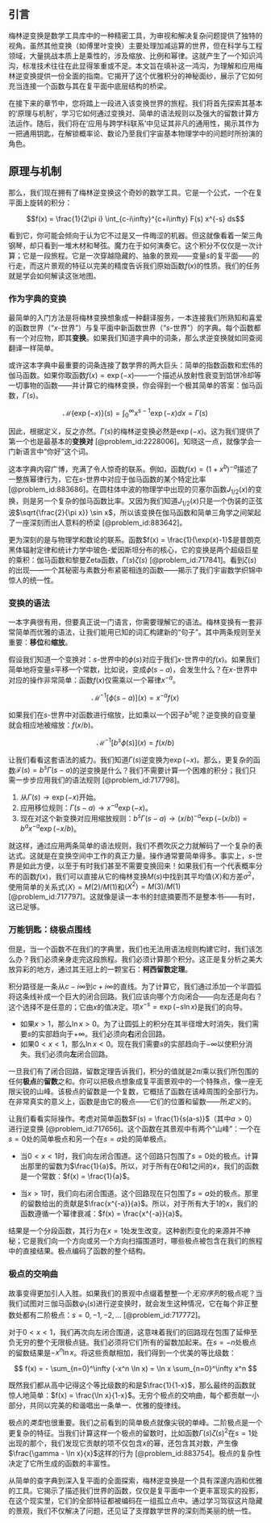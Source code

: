 ## 引言
梅林逆变换是数学工具库中的一种精密工具，为审视和解决复杂问题提供了独特的视角。虽然其他变换（如傅里叶变换）主要处理加减运算的世界，但在科学与工程领域，大量挑战本质上是乘性的，涉及缩放、比例和幂律。这就产生了一个知识鸿沟，标准技术往往在此显得笨重或不足。本文旨在填补这一鸿沟，为理解和应用梅林逆变换提供一份全面的指南。它揭开了这个优雅积分的神秘面纱，展示了它如何充当连接一个函数与其在复平面中底层结构的桥梁。

在接下来的章节中，您将踏上一段进入该变换世界的旅程。我们将首先探索其基本的‘原理与机制’，学习它如何通过变换对、简单的语法规则以及强大的留数计算方法运作。随后，我们将在‘应用与跨学科联系’中见证其非凡的通用性，揭示其作为一把通用钥匙，在解锁概率论、数论乃至我们宇宙基本物理学中的问题时所扮演的角色。

## 原理与机制

那么，我们现在拥有了梅林逆变换这个奇妙的数学工具。它是一个公式，一个在复平面上旋转的积分：

$$f(x) = \frac{1}{2\pi i} \int_{c-i\infty}^{c+i\infty} F(s) x^{-s} ds$$

看到它，你可能会倾向于认为它不过是又一件晦涩的机器。但这就像看着一架三角钢琴，却只看到一堆木材和琴弦。魔力在于如何演奏它。这个积分不仅仅是一次计算；它是一段旅程。它是一次穿越隐藏的、抽象的景观——变量$s$的复平面——的行走，而这片景观的特征以完美的精度告诉我们原始函数$f(x)$的性质。我们的任务就是学会如何解读这张地图。

### 作为字典的变换

最简单的入门方法是将梅林变换想象成一种翻译服务，一本连接我们所熟知和喜爱的函数世界（“$x$-世界”）与复平面中新函数世界（“$s$-世界”）的字典。每个函数都有一个对应物，即其**变换**。如果我们知道字典中的词条，那么求逆变换就如同查阅翻译一样简单。

或许这本字典中最重要的词条连接了数学界的两大巨头：简单的指数函数和宏伟的伽马函数。如果你取函数$f(x) = \exp(-x)$——一个描述从放射性衰变到馅饼冷却等一切事物的函数——并计算它的梅林变换，你会得到一个极其简单的答案：伽马函数，$\Gamma(s)$。

$$ \mathcal{M}\{\exp(-x)\}(s) = \int_0^\infty x^{s-1} \exp(-x) dx = \Gamma(s) $$

因此，根据定义，反之亦然。$\Gamma(s)$的梅林逆变换必然是$\exp(-x)$。这为我们提供了第一个也是最基本的**变换对** [@problem_id:2228006]。知晓这一点，就像学会一门新语言中“你好”这个词。

这本字典内容广博，充满了令人惊奇的联系。例如，函数$f(x) = (1+x^b)^{-a}$描述了一整族幂律行为，它在$s$-世界中对应于伽马函数的某个特定比率 [@problem_id:883686]。在圆柱体中波的物理学中出现的贝塞尔函数$J_{1/2}(x)$的变换，则是另一个复杂的伽马函数比率。又因为我们知道$J_{1/2}(x)$只是一个伪装的正弦波$\sqrt{\frac{2}{\pi x}} \sin x$，所以该变换在伽马函数和简单三角学之间架起了一座深刻而出人意料的桥梁 [@problem_id:883642]。

更为深刻的是与物理学和数论的联系。函数$f(x) = \frac{1}{\exp(x)-1}$是普朗克黑体辐射定律和统计力学中玻色-爱因斯坦分布的核心，它的变换是两个超级巨星的乘积：伽马函数和黎曼Zeta函数，$\Gamma(s)\zeta(s)$ [@problem_id:717841]。看到$\zeta(s)$的出现——一个其秘密与素数分布紧密相连的函数——揭示了我们宇宙数学织锦中惊人的统一性。

### 变换的语法

一本字典很有用，但要真正说一门语言，你需要理解它的语法。梅林变换有一套非常简单而优雅的语法，让我们能用已知的词汇构建新的“句子”。其中两条规则至关重要：**移位**和**缩放**。

假设我们知道一个变换对：$s$-世界中的$\phi(s)$对应于我们$x$-世界中的$f(x)$。如果我们简单地将变量$s$平移一个常数，比如说，变成$\phi(s-a)$，会发生什么？在$x$-世界中对应的操作非常简单：函数$f(x)$仅需乘以一个幂律$x^{-a}$。

$$ \mathcal{M}^{-1}[\phi(s-a)](x) = x^{-a} f(x) $$

如果我们在$s$-世界中对函数进行缩放，比如乘以一个因子$b^s$呢？逆变换的自变量就会相应地被缩放：$f(x/b)$。

$$ \mathcal{M}^{-1}[b^s \phi(s)](x) = f(x/b) $$

让我们看看这套语法的威力。我们知道$\Gamma(s)$逆变换为$\exp(-x)$。那么，更复杂的函数$\mathcal{F}(s) = b^s \Gamma(s-a)$的逆变换是什么？我们不需要计算一个困难的积分；我们只需一步步应用我们的语法规则 [@problem_id:717798]。
1.  从$\Gamma(s) \rightarrow \exp(-x)$开始。
2.  应用移位规则：$\Gamma(s-a) \rightarrow x^{-a}\exp(-x)$。
3.  现在对这个新变换对应用缩放规则：$b^s \Gamma(s-a) \rightarrow (x/b)^{-a}\exp(-(x/b)) = b^a x^{-a} \exp(-x/b)$。

就这样，通过应用两条简单的语法规则，我们不费吹灰之力就解码了一个复杂的表达式。这就是在变换空间中工作的真正力量。操作通常要简单得多。事实上，$s$-世界是如此方便，以至于有时我们甚至不需要变换回来！如果我们有一个代表概率分布的函数$f(x)$，我们可以直接从它的梅林变换$M(s)$中找到其平均值$\langle X \rangle$和方差$\sigma^2$，使用简单的关系式$\langle X \rangle = M(2)/M(1)$和$\langle X^2 \rangle = M(3)/M(1)$ [@problem_id:717797]。这就像是读一本书的封底摘要而不是整本书——有时，这已足够。

### 万能钥匙：绕极点围线

但是，当一个函数不在我们的字典里，我们也无法用语法规则构建它时，我们该怎么办？我们必须亲身走完这段旅程。我们必须计算那个积分。这正是复分析之美大放异彩的地方，通过其王冠上的一颗宝石：**柯西留数定理**。

积分路径是一条从$c-i\infty$到$c+i\infty$的直线。为了计算它，我们通过添加一个半圆弧将这条线补成一个巨大的闭合回路。我们应该向哪个方向闭合——向左还是向右？这个选择不是任意的；它由$x$的值决定。项$x^{-s} = \exp(-s \ln x)$是我们的向导。

-   如果$x > 1$，那么$\ln x > 0$。为了让圆弧上的积分在其半径增大时消失，我们需要$s$的实部趋向于$+\infty$。我们必须向**右**闭合回路。
-   如果$0 < x < 1$，那么$\ln x < 0$。现在我们需要$s$的实部趋向于$-\infty$以使积分消失。我们必须向**左**闭合回路。

一旦我们有了闭合回路，留数定理告诉我们，积分的值就是$2\pi i$乘以我们所包围的任何**极点**的**留数**之和。你可以把极点想象成复平面景观中的一个特殊点，像一座无限尖锐的山峰。该极点的留数是一个复数，它概括了函数在该峰周围的全部行为。在非常真实的意义上，函数是由它的极点——它们的位置和留数——所*定义*的。

让我们看看实际操作。考虑对简单函数$F(s) = \frac{1}{s(a-s)}$（其中$a>0$）进行逆变换 [@problem_id:717656]。这个函数在其景观中有两个“山峰”：一个在$s=0$处的简单极点和另一个在$s=a$处的简单极点。

-   当$0 < x < 1$时，我们向左闭合围道。这个回路只包围了$s=0$处的极点。计算出那里的留数为$\frac{1}{a}$。所以，对于所有在0和1之间的$x$，我们的函数是一个常数：$f(x) = \frac{1}{a}$。

-   当$x > 1$时，我们向右闭合围道。这个回路现在只包围了$s=a$处的极点。那里的留数给出的贡献是$\frac{x^{-a}}{a}$。所以，对于所有大于1的$x$，我们的函数遵循一个幂律衰减：$f(x) = \frac{x^{-a}}{a}$。

结果是一个分段函数，其行为在$x=1$处发生改变。这种剧烈变化的来源并不神秘；它是我们向一个方向或另一个方向扫描围道时，哪些极点被包含在我们的旅程中的直接结果。极点编码了函数的整个结构。

### 极点的交响曲

故事变得更加引人入胜。如果我们的景观中点缀着整整一个*无穷序列*的极点呢？当我们试图对三伽马函数$\psi_1(s)$进行逆变换时，就会发生这种情况，它在每个非正整数处都有二阶极点：$s=0, -1, -2, \ldots$ [@problem_id:717772]。

对于$0 < x < 1$，我们再次向左闭合围道，这意味着我们的回路现在包围了延伸至负无穷的整个无限极点链。我们必须将它们所有的留数加起来。在$s=-n$处极点的留数结果是$-x^n \ln x$。将这些贡献相加，我们得到一个优美的等比级数：

$$ f(x) = - \sum_{n=0}^\infty (-x^n \ln x) = \ln x \sum_{n=0}^\infty x^n $$

既然我们都从高中记得这个等比级数的和是$\frac{1}{1-x}$，那么最终的函数就惊人地简单：$f(x) = \frac{\ln x}{1-x}$。无穷个极点的交响曲，每个都贡献一小部分，共同以完美的和谐唱出一条单一、优雅的旋律线。

极点的*类型*也很重要。我们之前看到的简单极点就像尖锐的单峰。二阶极点是一个更复杂的特征。当我们计算这样一个极点的留数时，比如函数$\Gamma(s)\zeta(s)^2$在$s=1$处出现的那个，我们发现它贡献的项不仅包含$x$的幂，还包含其对数，产生像$\frac{\gamma - \ln x}{x}$这样的行为 [@problem_id:883754]。极点的复杂性决定了它所生成的函数的丰富性。

从简单的查字典到深入复平面的全面探索，梅林逆变换是一个具有深邃内涵和优雅的工具。它揭示了描述我们世界的函数，仅仅是复平面中一个更丰富现实的投影，在这个现实里，它们的全部特征都被编码在一组孤立点中。通过学习驾驭这片隐藏的景观，我们不仅解决了问题，还见证了支撑数学世界的深刻而美丽的统一性。


